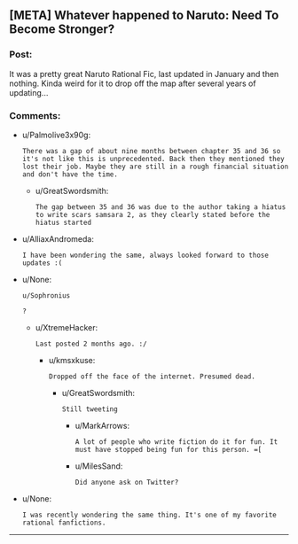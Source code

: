 ## [META] Whatever happened to Naruto: Need To Become Stronger?

### Post:

It was a pretty great Naruto Rational Fic, last updated in January and then nothing. Kinda weird for it to drop off the map after several years of updating...

### Comments:

- u/Palmolive3x90g:
  ```
  There was a gap of about nine months between chapter 35 and 36 so it's not like this is unprecedented. Back then they mentioned they lost their job. Maybe they are still in a rough financial situation and don't have the time.
  ```

  - u/GreatSwordsmith:
    ```
    The gap between 35 and 36 was due to the author taking a hiatus to write scars samsara 2, as they clearly stated before the hiatus started
    ```

- u/AlliaxAndromeda:
  ```
  I have been wondering the same, always looked forward to those updates :(
  ```

- u/None:
  ```
  u/Sophronius

  ?
  ```

  - u/XtremeHacker:
    ```
    Last posted 2 months ago. :/
    ```

    - u/kmsxkuse:
      ```
      Dropped off the face of the internet. Presumed dead.
      ```

      - u/GreatSwordsmith:
        ```
        Still tweeting
        ```

        - u/MarkArrows:
          ```
          A lot of people who write fiction do it for fun. It must have stopped being fun for this person. =[
          ```

        - u/MilesSand:
          ```
          Did anyone ask on Twitter?
          ```

- u/None:
  ```
  I was recently wondering the same thing. It's one of my favorite rational fanfictions.
  ```

---

